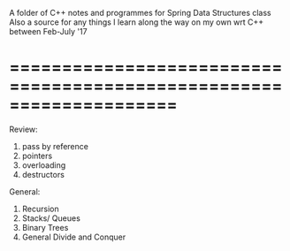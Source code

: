 A folder of C++ notes and programmes for Spring Data Structures class
Also a source for any things I learn along the way on my own wrt C++ between Feb-July '17

====================================================================
====================================================================

Review:

1. pass by reference
2. pointers
3. overloading
4. destructors

General:

1. Recursion
2. Stacks/ Queues
3. Binary Trees
4. General Divide and Conquer

